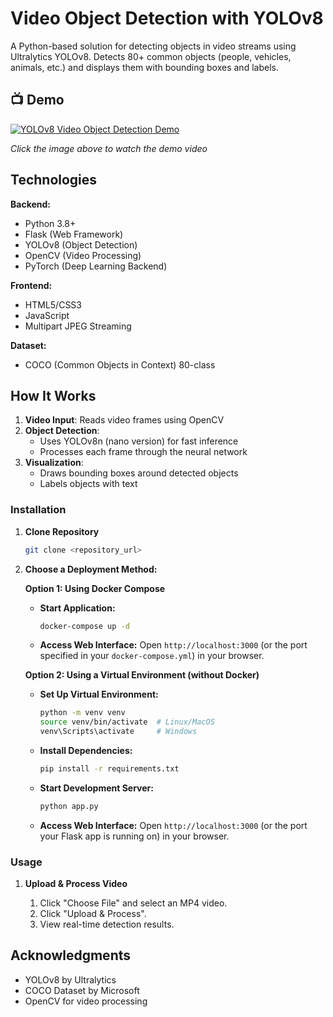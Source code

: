 # Video Object Detection with YOLOv8

A Python-based solution for detecting objects in video streams using Ultralytics YOLOv8. Detects 80+ common objects (people, vehicles, animals, etc.) and displays them with bounding boxes and labels.

## 📺 Demo 

[![YOLOv8 Video Object Detection Demo](https://img.youtube.com/vi/t55-aXkhzfQ/0.jpg)](https://youtu.be/t55-aXkhzfQ)

*Click the image above to watch the demo video*


## Technologies

**Backend:**
- Python 3.8+
- Flask (Web Framework)
- YOLOv8 (Object Detection)
- OpenCV (Video Processing)
- PyTorch (Deep Learning Backend)

**Frontend:**
- HTML5/CSS3
- JavaScript
- Multipart JPEG Streaming

**Dataset:**
- COCO (Common Objects in Context) 80-class


## How It Works
1. **Video Input**: Reads video frames using OpenCV
2. **Object Detection**:
   - Uses YOLOv8n (nano version) for fast inference
   - Processes each frame through the neural network
3. **Visualization**:
   - Draws bounding boxes around detected objects
   - Labels objects with text


### Installation

1. **Clone Repository**

   ```bash
   git clone <repository_url>
   ```

2. **Choose a Deployment Method:**

   **Option 1: Using Docker Compose**

   * **Start Application:**
     ```bash
     docker-compose up -d
     ```

   * **Access Web Interface:** Open `http://localhost:3000` (or the port specified in your `docker-compose.yml`) in your browser.

   **Option 2: Using a Virtual Environment (without Docker)**

   * **Set Up Virtual Environment:**
     ```bash
     python -m venv venv
     source venv/bin/activate  # Linux/MacOS
     venv\Scripts\activate     # Windows
     ```

   * **Install Dependencies:**
     ```bash
     pip install -r requirements.txt
     ```

   * **Start Development Server:**
     ```bash
     python app.py
     ```

   * **Access Web Interface:** Open `http://localhost:3000` (or the port your Flask app is running on) in your browser.

### Usage

1. **Upload & Process Video**

   1. Click "Choose File" and select an MP4 video.
   2. Click "Upload & Process".
   3. View real-time detection results.


## Acknowledgments
- YOLOv8 by Ultralytics
- COCO Dataset by Microsoft
- OpenCV for video processing
